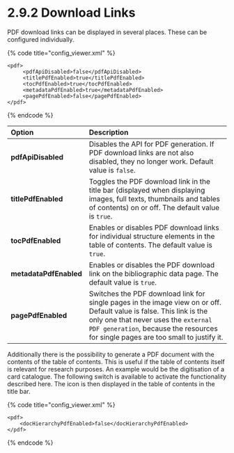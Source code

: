 # 2.9.2 Download Links

PDF download links can be displayed in several places. These can be configured individually.

{% code title="config\_viewer.xml" %}
```markup
<pdf>
     <pdfApiDisabled>false</pdfApiDisabled>
     <titlePdfEnabled>true</titlePdfEnabled>
     <tocPdfEnabled>true</tocPdfEnabled>
     <metadataPdfEnabled>true</metadataPdfEnabled>
     <pagePdfEnabled>false</pagePdfEnabled>
</pdf>
```
{% endcode %}

| **Option** | Description |
| :--- | :--- |
| **pdfApiDisabled** | Disables the API for PDF generation. If PDF download links are not also disabled, they no longer work. Default value is `false`. |
| **titlePdfEnabled** | Toggles the PDF download link in the title bar \(displayed when displaying images, full texts, thumbnails and tables of contents\) on or off. The default value is `true`. |
| **tocPdfEnabled** | Enables or disables PDF download links for individual structure elements in the table of contents. The default value is `true`. |
| **metadataPdfEnabled** | Enables or disables the PDF download link on the bibliographic data page. The default value is `true`. |
| **pagePdfEnabled** | Switches the PDF download link for single pages in the image view on or off. Default value is false. This link is the only one that never uses the `external PDF generation`, because the resources for single pages are too small to justify it. |

Additionally there is the possibility to generate a PDF document with the contents of the table of contents. This is useful if the table of contents itself is relevant for research purposes. An example would be the digitisation of a card catalogue. The following switch is available to activate the functionality described here. The icon is then displayed in the table of contents in the title bar.

{% code title="config\_viewer.xml" %}
```markup
<pdf>
    <docHierarchyPdfEnabled>false</docHierarchyPdfEnabled>
</pdf>
```
{% endcode %}

